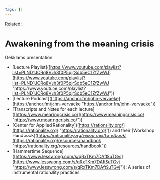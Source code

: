 ```yaml
---
Tags: []
---
```

Related: 
# Awakening from the meaning crisis


Gekklams presentation:

- [Lecture Playlist]([https://www.youtube.com/playlist?list=PLND1JCRq8Vuh3f0P5qjrSdb5eC1ZfZwWJ](https://www.youtube.com/playlist?list=PLND1JCRq8Vuh3f0P5qjrSdb5eC1ZfZwWJ "https://www.youtube.com/playlist?list=PLND1JCRq8Vuh3f0P5qjrSdb5eC1ZfZwWJ")) 
- [Lecture Podcast]([https://anchor.fm/john-vervaeke](https://anchor.fm/john-vervaeke "https://anchor.fm/john-vervaeke"))
- [Transcripts and Notes for each lecture]([https://www.meaningcrisis.co/](https://www.meaningcrisis.co/ "https://www.meaningcrisis.co/")) 
- [Center for Applied Rationality]([https://rationality.org/](https://rationality.org/ "https://rationality.org/")) and their [Workshop Handbook]([https://rationality.org/resources/handbook](https://rationality.org/resources/handbook "https://rationality.org/resources/handbook"))
- [Hammertime Sequence]([https://www.lesswrong.com/s/qRxTKm7DAftSuTGvj](https://www.lesswrong.com/s/qRxTKm7DAftSuTGvj "https://www.lesswrong.com/s/qRxTKm7DAftSuTGvj")): A series of instrumental rationality practices